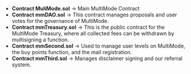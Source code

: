 - **Contract MuliMode.sol** -> Main MultiMode Contract
- **Contract mmDAO.sol** -> This contract manages proposals and user votes for the governance of MultiMode.
- **Contract mmTreasury.sol** -> This is the public contract for the MultiMode Treasury, where all collected fees can be withdrawn by multisigning a function.
- **Contract mmSecond.sol** -> Used to manage user levels on MultiMode, the buy points function, and the mail registration.
- **Contract mmThird.sol** -> Manages disclaimer signing and our referral system.
